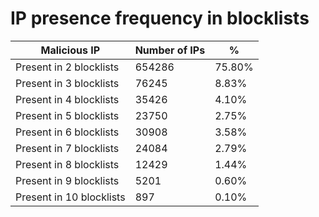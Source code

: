 # IP presence frequency in blocklists
| Malicious IP | Number of IPs | % |
|----|----|----|
| Present in 2 blocklists | 654286 | 75.80% |
| Present in 3 blocklists | 76245 | 8.83% |
| Present in 4 blocklists | 35426 | 4.10% |
| Present in 5 blocklists | 23750 | 2.75% |
| Present in 6 blocklists | 30908 | 3.58% |
| Present in 7 blocklists | 24084 | 2.79% |
| Present in 8 blocklists | 12429 | 1.44% |
| Present in 9 blocklists | 5201 | 0.60% |
| Present in 10 blocklists | 897 | 0.10% |

